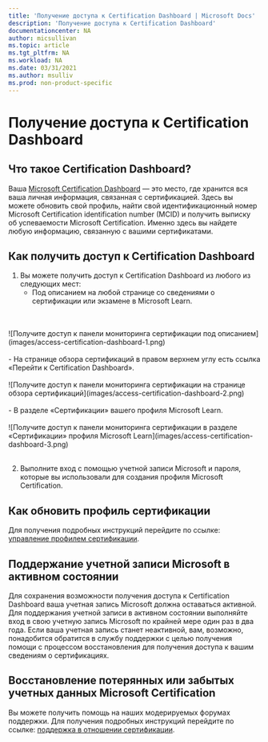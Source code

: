 ```yaml
---
title: 'Получение доступа к Certification Dashboard | Microsoft Docs'
description: 'Получение доступа к Certification Dashboard' 
documentationcenter: NA 
author: micsullivan
ms.topic: article
ms.tgt_pltfrm: NA
ms.workload: NA
ms.date: 03/31/2021
ms.author: msulliv
ms.prod: non-product-specific
---
```

# Получение доступа к Certification Dashboard

## Что такое Certification Dashboard?

Ваша [Microsoft Certification Dashboard](https://aka.ms/certdashboard) — это место, где хранится вся ваша личная информация, связанная с сертификацией. Здесь вы можете обновить свой профиль, найти свой идентификационный номер Microsoft Certification identification number (MCID) и получить выписку об успеваемости Microsoft Certification. Именно здесь вы найдете любую информацию, связанную с вашими сертификатами.

## Как получить доступ к Certification Dashboard

1. Вы можете получить доступ к Certification Dashboard из любого из следующих мест:
    - Под описанием на любой странице со сведениями о сертификации или экзамене в Microsoft Learn.
<br/>
<br/>
![Получите доступ к панели мониторинга сертификации под описанием](images/access-certification-dashboard-1.png)
<br/>
<br/>
    - На странице обзора сертификаций в правом верхнем углу есть ссылка «Перейти к Certification Dashboard».
<br/>
<br/>
![Получите доступ к панели мониторинга сертификации на странице обзора сертификаций](images/access-certification-dashboard-2.png)
<br/>
<br/>
    - В разделе «Сертификации» вашего профиля Microsoft Learn.
<br/>
<br/>
![Получите доступ к панели мониторинга сертификации в разделе «Сертификации» профиля Microsoft Learn](images/access-certification-dashboard-3.png)
<br/>
<br/>

2. Выполните вход с помощью учетной записи  Microsoft и пароля, которые вы использовали для создания профиля Microsoft Certification.

## Как обновить профиль сертификации

Для получения подробных инструкций перейдите по ссылке: [управление профилем сертификации](/learn/certifications/manage-certification-profile).

## Поддержание учетной записи Microsoft в активном состоянии

Для сохранения возможности получения доступа к Certification Dashboard ваша учетная запись Microsoft должна оставаться активной. Для поддержания учетной записи в активном состоянии выполняйте вход в свою учетную запись Microsoft по крайней мере один раз в два года. Если ваша учетная запись станет неактивной, вам, возможно, понадобится обратится в службу поддержки с целью получения помощи с процессом восстановления для получения доступа к вашим сведениям о сертификациях.

## Восстановление потерянных или забытых учетных данных Microsoft Certification

Вы можете получить помощь на наших модерируемых форумах поддержки. Для получения подробных инструкций перейдите по ссылке: [поддержка в отношении сертификации](/learn/certifications/help).